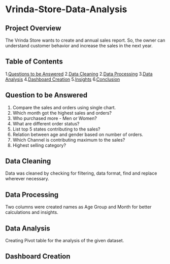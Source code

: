# Vrinda-Store-Data-Analysis
## Project Overview
The Vrinda Store wants to create and annual sales report. So, the owner can understand customer behavior and increase the sales in the next year.
## Table of Contents
1.[Questions to be Answered](#Questions-to-be-Answered)
2.[Data Cleaning](#Data-Cleaning)
2.[Data Processing](#Data-Processing)
3.[Data Analysis](#Data-Analysis)
4.[Dashboard Creation](#Dasboard-Creation)
5.[Insights](#Insights)
6.[Conclusion](#Conclusion)
## Question to be Answered
1. Compare the sales and orders using single chart.
2. Which month got the highest sales and orders?
3. Who purchased more - Men or Women?
4. What are different order status?
5. List top 5 states contributing to the sales?
6. Relation between age and gender based on number of orders.
7. Which Channel is contributing maximum to the sales?
8. Highest selling category?
## Data Cleaning
Data was cleaned by checking for filtering, data format, find and replace wherever necessary.
## Data Processing 
Two columns were created names as Age Group and Month for better calculations and insights.
## Data Analysis
Creating Pivot table for the analysis of the given dataset.
## Dashboard Creation
